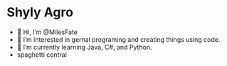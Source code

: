# Shyly Agro 
- 👋 Hi, I’m @MilesFate
- 👀 I’m interested in gernal programing and creating things using code.
- 🌱 I’m currently learning Java, C#, and Python.
- spaghetti central

<!---
MilesFate/MilesFate is a ✨ special ✨ repository because its `README.md` (this file) appears on your GitHub profile.
You can click the Preview link to take a look at your changes.
--->
